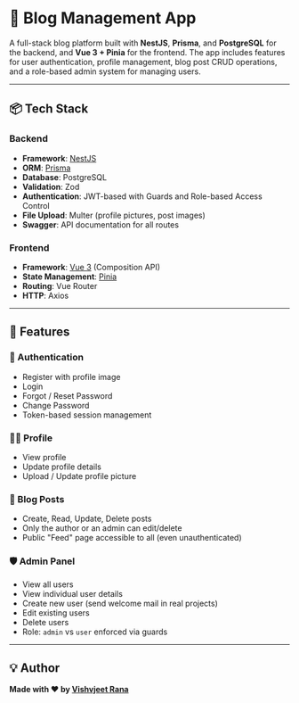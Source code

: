 # 📝 Blog Management App

A full-stack blog platform built with **NestJS**, **Prisma**, and **PostgreSQL** for the backend, and **Vue 3 + Pinia** for the frontend. The app includes features for user authentication, profile management, blog post CRUD operations, and a role-based admin system for managing users.

---

## 📦 Tech Stack

### Backend
- **Framework**: [NestJS](https://nestjs.com/)
- **ORM**: [Prisma](https://www.prisma.io/)
- **Database**: PostgreSQL
- **Validation**: Zod
- **Authentication**: JWT-based with Guards and Role-based Access Control
- **File Upload**: Multer (profile pictures, post images)
- **Swagger**: API documentation for all routes

### Frontend
- **Framework**: [Vue 3](https://vuejs.org/) (Composition API)
- **State Management**: [Pinia](https://pinia.vuejs.org/)
- **Routing**: Vue Router
- **HTTP**: Axios

---

## 🔐 Features

### 👤 Authentication
- Register with profile image
- Login
- Forgot / Reset Password
- Change Password
- Token-based session management

### 🙍‍♂️ Profile
- View profile
- Update profile details
- Upload / Update profile picture

### 📝 Blog Posts
- Create, Read, Update, Delete posts
- Only the author or an admin can edit/delete
- Public "Feed" page accessible to all (even unauthenticated)

### 🛡️ Admin Panel
- View all users
- View individual user details
- Create new user (send welcome mail in real projects)
- Edit existing users
- Delete users
- Role: `admin` vs `user` enforced via guards

---

## 💡 Author
**Made with ❤️ by [Vishvjeet Rana](https://vishvjeet.com/)**

